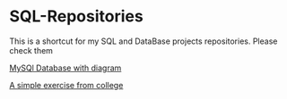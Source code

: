 # SQL-Repositories
 This is a shortcut for my SQL and DataBase projects repositories. Please check them

<a href="https://github.com/ArthurAlesi/SQL-MySql-Database">MySQl Database with diagram </a> <br>

<a href="https://github.com/ArthurAlesi/SQL-Exercise">A simple exercise from college </a> <br>

